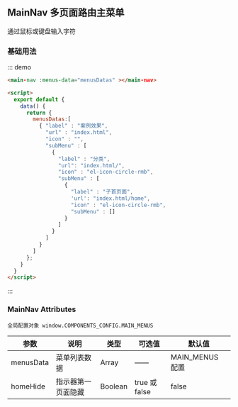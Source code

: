 <script>
  export default {
    data() {
      return {
        menusDatas:[    
          { "label" : "案例效果",
            "url" : "index.html",    
            "icon" : "",
            "subMenu" : [
              {
                "label" : "分类",
                "url": "index.html/",
                "icon" : "el-icon-circle-rmb",  
                "subMenu" : [ 
                  {
                    "label" : "子首页面",
                    'url': "index.html/home",
                    "icon" : "el-icon-circle-rmb",
                    "subMenu" : []
                  }
                ]
              }
            ]
          }
        ]
      };
    }
  }
</script>
## MainNav 多页面路由主菜单

通过鼠标或键盘输入字符

### 基础用法

::: demo
```html
<main-nav :menus-data="menusDatas" ></main-nav>

<script>
  export default {
    data() {
      return {
        menusDatas:[    
          { "label" : "案例效果",
            "url" : "index.html",    
            "icon" : "",
            "subMenu" : [
              {
                "label" : "分类",
                "url": "index.html/",
                "icon" : "el-icon-circle-rmb",  
                "subMenu" : [ 
                  {
                    "label" : "子首页面",
                    'url': "index.html/home",
                    "icon" : "el-icon-circle-rmb",
                    "subMenu" : []
                  }
                ]
              }
            ]
          }
        ]
      };
    }
  }
</script>
```
:::


### MainNav Attributes
```
全局配置对象 window.COMPONENTS_CONFIG.MAIN_MENUS 
```

| 参数          | 说明            | 类型         | 可选值                 | 默认值   |
|-------------  |---------------- |-------------|---------------------- |-------- |
|  menusData |  菜单列表数据        |   Array   |   ——    | MAIN_MENUS 配置|
|  homeHide  |  指示器第一页面隐藏  |   Boolean |   true 或 false    |  false|
 